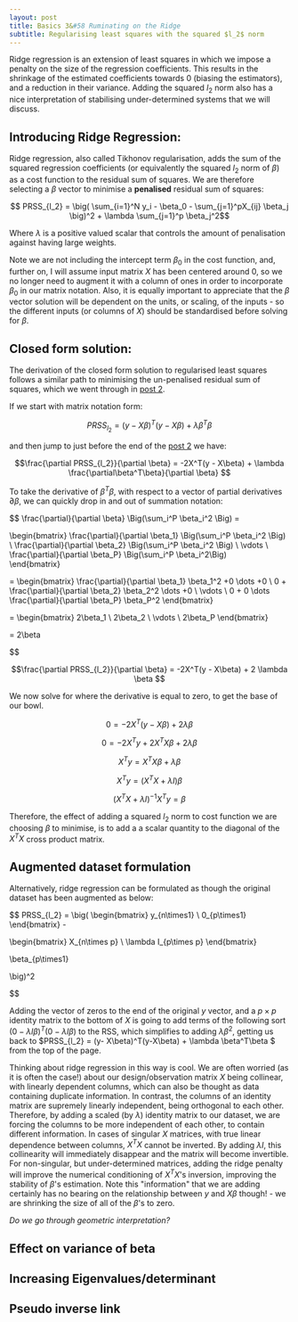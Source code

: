 ```yaml
---
layout: post
title: Basics 3&#58 Ruminating on the Ridge
subtitle: Regularising least squares with the squared $l_2$ norm
---
```


Ridge regression is an extension of least squares in which we impose a penalty on the size of the regression coefficients.
This results in the shrinkage of the estimated coefficients towards 0 (biasing the estimators), and a reduction in their variance. Adding the squared $l_2$ norm
also has a nice interpretation of stabilising under-determined systems that we will discuss.

## Introducing Ridge Regression:
Ridge regression, also called Tikhonov regularisation, adds the sum of the squared regression coefficients (or equivalently the squared $l_2$ norm of $\beta$) as a cost function to the residual sum of squares.
 We are therefore selecting a $\beta$ vector to minimise a **penalised** residual sum of squares:

$$ PRSS_{l_2} =  \big( \sum_{i=1}^N y_i - \beta_0 - \sum_{j=1}^pX_{ij} \beta_j \big)^2 + \lambda \sum_{j=1}^p \beta_j^2$$

Where $\lambda$ is a positive valued scalar that controls the amount of penalisation against having large weights. 

Note we are not including the intercept term $\beta_0$ in the cost function, and, further on, I will assume input matrix $X$ has been centered around
0, so we no longer need to augment it with a column of ones in order to incorporate $\beta_0$ in our matrix notation. Also, it is equally important to appreciate
 that the $\beta$ vector solution will be dependent on the units, or scaling, of the inputs - so the different inputs (or columns of $X$) should be standardised  before solving for $\beta$.

## Closed form solution:
The derivation of the closed form solution to regularised least squares follows a similar path to minimising the un-penalised residual sum of squares, which we went through
in [post 2](../2017-02-07-least-squares-for-dummies).

If we start with matrix notation form:

$$ PRSS_{l_2} = (y- X\beta)^T(y-X\beta) + \lambda \beta^T\beta $$

and then jump to just before the end of the [post 2](..\2017-02-08-least-squares-for-dummies) we have:

$$\frac{\partial PRSS_{l_2}}{\partial \beta} = -2X^T(y - X\beta) + \lambda \frac{\partial\beta^T\beta}{\partial \beta} $$

To take the derivative of $\beta^T\beta$, with respect to a vector of partial derivatives $\partial\beta$, we can quickly drop in and out of summation notation:

$$
\frac{\partial}{\partial \beta} \Big(\sum_i^P \beta_i^2 \Big) = 

\begin{bmatrix}
 \frac{\partial}{\partial \beta_1} \Big(\sum_i^P \beta_i^2 \Big)  \\
 \frac{\partial}{\partial \beta_2} \Big(\sum_i^P \beta_i^2 \Big)   \\
  \vdots \\
  \frac{\partial}{\partial \beta_P} \Big(\sum_i^P \beta_i^2\Big)  
\end{bmatrix}

= \begin{bmatrix}
 \frac{\partial}{\partial \beta_1} \beta_1^2 +0 \dots +0   \\
 0 + \frac{\partial}{\partial \beta_2} \beta_2^2  \dots +0    \\
  \vdots \\
 0 + 0 \dots  \frac{\partial}{\partial \beta_P} \beta_P^2
\end{bmatrix}

= \begin{bmatrix}
  2\beta_1 \\
  2\beta_2 \\
  \vdots \\
  2\beta_P
    \end{bmatrix}

= 2\beta
    
$$

$$\frac{\partial PRSS_{l_2}}{\partial \beta} = -2X^T(y - X\beta) + 2 \lambda \beta $$

We now solve for where the derivative is equal to zero, to get the base of our bowl.

$$ 0 = -2X^T(y - X\beta) + 2 \lambda \beta $$

$$ 0 = -2X^Ty + 2X^TX\beta + 2\lambda \beta $$

$$ X^Ty = X^TX\beta + \lambda \beta $$

$$ X^Ty = (X^TX + \lambda I )\beta $$

$$ (X^TX + \lambda I )^{-1}X^Ty = \beta $$

Therefore, the effect of adding a squared $l_2$ norm to cost function we are choosing $\beta$ to minimise, is to add a a scalar
quantity to the diagonal of the $X^TX$ cross product matrix. 

## Augmented dataset formulation
Alternatively, ridge regression can be formulated as though the original dataset has been augmented as below:
 
$$
PRSS_{l_2} = \big(
  \begin{bmatrix}
  y_{n\times1} \\
  0_{p\times1}
    \end{bmatrix} -
   
   \begin{bmatrix}
   X_{n\times p} \\
   \lambda I_{p\times p} 
   \end{bmatrix}
   
   \beta_{p\times1}
   
   \big)^2
    
$$

Adding the vector of zeros to the end of the original $y$ vector, and a $p\times p$ identity matrix to the bottom of $X$ is 
 going to add terms of the following sort $(0-\lambda I\beta)^T(0-\lambda I\beta)$ to the RSS, which simplifies to adding $\lambda\beta^2$,
  getting us back to $PRSS_{l_2} = (y- X\beta)^T(y-X\beta) + \lambda \beta^T\beta $ from the top of the page.
  
Thinking about ridge regression in this way is cool. We are often worried (as it is often the case!) about our design/observation matrix $X$ being 
collinear, with linearly dependent columns, which can also be thought as data containing duplicate information. In contrast, the columns
of an identity matrix are supremely linearly independent, being orthogonal to each other. Therefore, by adding a scaled (by $\lambda$)
identity matrix to our dataset, we are forcing the columns to be more independent of each other, to contain different information. In cases of singular
$X$ matrices, with true linear dependence between columns, $X^TX$ cannot be inverted. By adding $\lambda I$, this collinearity will immediately disappear and the matrix will become invertible. 
For non-singular, but under-determined matrices, adding the ridge penalty will improve the numerical conditioning of $X^TX$'s inversion, improving the stability of $\beta$'s estimation.
Note this "information" that we are adding certainly has no bearing on the relationship between $y$ and $X\beta$ though! - we are shrinking the size of all of the $\beta$'s to zero.
  
*Do we go through geometric interpretation?*

## Effect on variance of beta

## Increasing Eigenvalues/determinant

## Pseudo inverse link